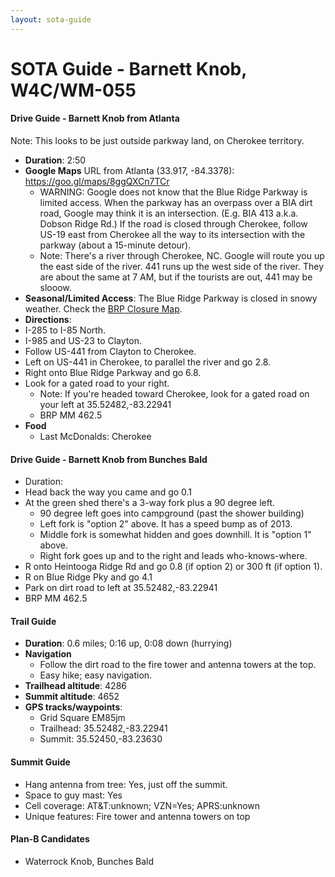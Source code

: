 ```yaml
---
layout: sota-guide
---
```

# SOTA Guide - Barnett Knob, W4C/WM-055

#### Drive Guide - Barnett Knob from Atlanta

Note: This looks to be just outside parkway land, on Cherokee territory.

* **Duration**: 2:50
* **Google Maps** URL from Atlanta (33.917, -84.3378): https://goo.gl/maps/8ggQXCn7TCr
    * WARNING: Google does not know that the Blue Ridge Parkway is limited access.  When the parkway has an overpass over a BIA dirt road, Google may think it is an intersection.  (E.g. BIA 413 a.k.a. Dobson Ridge Rd.)  If the road is closed through Cherokee, follow US-19 east from Cherokee all the way to its intersection with the parkway (about a 15-minute detour).
    * Note: There's a river through Cherokee, NC. Google will route you up the east side of the river.  441 runs up the west side of the river.  They are about the same at 7 AM, but if the tourists are out, 441 may be slooow.
* **Seasonal/Limited Access**: The Blue Ridge Parkway is closed in snowy weather. Check the [BRP Closure Map](http://go.nps.gov/blri-roads).
* **Directions**:
 * I-285 to I-85 North.
 * I-985 and US-23 to Clayton.
 * Follow US-441 from Clayton to Cherokee.
 * Left on US-441 in Cherokee, to parallel the river and go 2.8.
 * Right onto Blue Ridge Parkway and go 6.8.
 * Look for a gated road to your right.
   * Note: If you're headed toward Cherokee, look for a gated road on your left at 35.52482,-83.22941
   * BRP MM 462.5
* **Food**
    * Last McDonalds: Cherokee

#### Drive Guide - Barnett Knob from Bunches Bald
* Duration: 
* Head back the way you came and go 0.1
* At the green shed there's a 3-way fork plus a 90 degree left.
    * 90 degree left goes into campground (past the shower building)
    * Left fork is "option 2" above.  It has a speed bump as of 2013.
    * Middle fork is somewhat hidden and goes downhill.  It is "option 1" above. 
    * Right fork goes up and to the right and leads who-knows-where.
* R onto Heintooga Ridge Rd and go 0.8 (if option 2) or 300 ft (if option 1).
* R on Blue Ridge Pky and go 4.1
* Park on dirt road to left at 35.52482,-83.22941
* BRP MM 462.5

#### Trail Guide

* **Duration**: 0.6 miles; 0:16 up, 0:08 down (hurrying)
* **Navigation**
    * Follow the dirt road to the fire tower and antenna towers at the top.
    * Easy hike; easy navigation.
* **Trailhead altitude**: 4286
* **Summit altitude**: 4652
* **GPS tracks/waypoints**:
    * Grid Square EM85jm
    * Trailhead: 35.52482,-83.22941
    * Summit: 35.52450,-83.23630

#### Summit Guide

* Hang antenna from tree: Yes, just off the summit.
* Space to guy mast: Yes
* Cell coverage: AT&T:unknown; VZN=Yes; APRS:unknown
* Unique features: Fire tower and antenna towers on top

#### Plan-B Candidates

* Waterrock Knob, Bunches Bald
